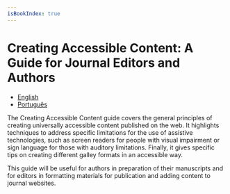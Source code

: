 ```yaml
---
isBookIndex: true
---
```

# Creating Accessible Content: A Guide for Journal Editors and Authors

* [English](en/)
* [Português](pt/)

The Creating Accessible Content guide covers the general principles of creating universally accessible content published on the web. It highlights techniques to address specific limitations for the use of assistive technologies, such as screen readers for people with visual impairment or sign language for those with auditory limitations. Finally, it gives specific tips on creating different galley formats in an accessible way.

This guide will be useful for authors in preparation of their manuscripts and for editors in formatting materials for publication and adding content to journal websites.
